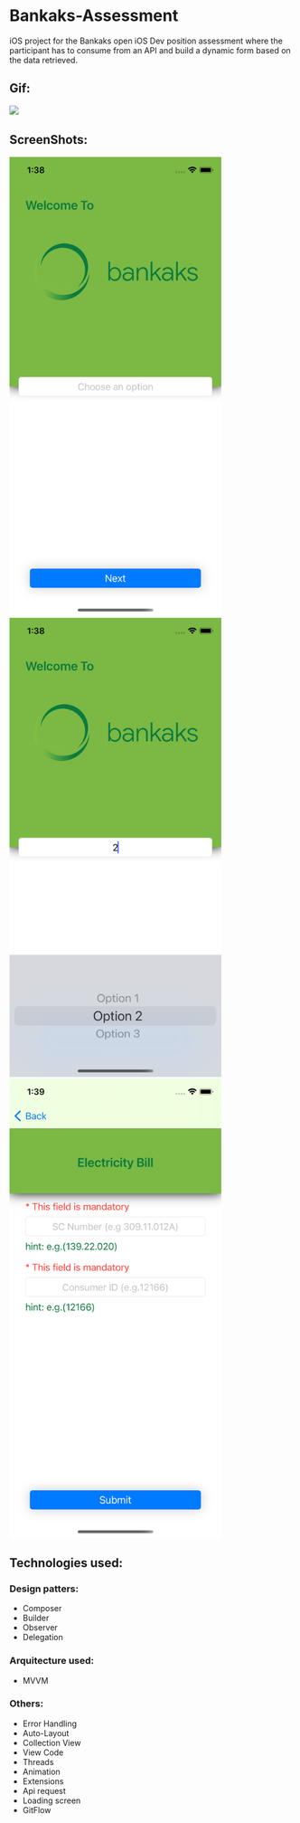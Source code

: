 # Bankaks-Assessment

iOS project for the Bankaks open iOS Dev position assessment where the participant has to consume from an API and build a dynamic form based on the data retrieved.

## Gif:
![](https://media.giphy.com/media/6g5ktcc4Jl2A2TusYS/giphy.gif)

## ScreenShots:
<img src="Screenshots/Screenshot1.png" alt="drawing" width="375" height="812"/>
<img src="Screenshots/Screenshot2.png" alt="drawing" width="375" height="812"/>
<img src="Screenshots/Screenshot3.png" alt="drawing" width="375" height="812"/>

## Technologies used:
### Design patters:
  - Composer
  - Builder
  - Observer
  - Delegation

### Arquitecture used:
  - MVVM
  
### Others:
  - Error Handling
  - Auto-Layout
  - Collection View
  - View Code
  - Threads
  - Animation
  - Extensions
  - Api request
  - Loading screen
  - GitFlow
